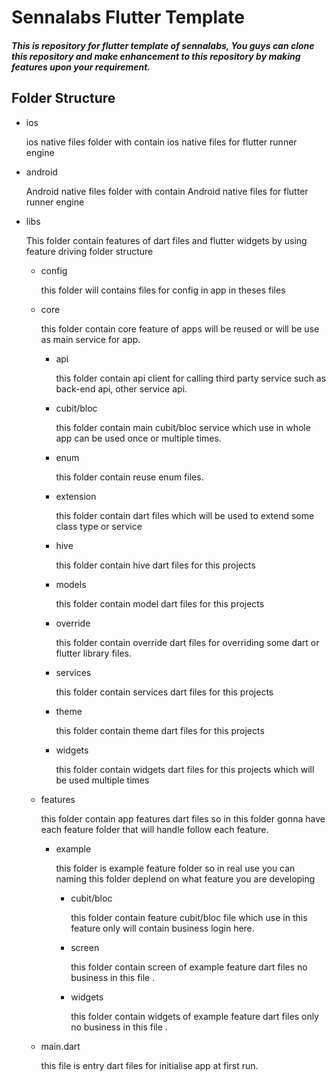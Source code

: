 # Sennalabs Flutter Template
##### This is repository for flutter template of sennalabs, You guys can clone this repository and make enhancement to this repository by making features upon your requirement.
## Folder Structure
- ios

  ios native files folder with contain ios native files for flutter runner engine

- android
  
  Android native files folder with contain Android native files for flutter runner engine

- libs
  
  This folder contain features of dart files and flutter widgets by using feature driving folder structure
    - config
      
      this folder will contains files for config in app in theses files
    - core
      
      this folder contain core feature of apps will be reused or will be use as main service for app.
        - api
          
          this folder contain api client for calling third party service such as back-end api, other service api.
        - cubit/bloc
          
          this folder contain main cubit/bloc service which use in whole app can be used once or multiple times.
        - enum
          
          this folder contain reuse enum files.
        - extension
          
          this folder contain dart files which will be used to extend some class type or service
        - hive
          
          this folder contain hive dart files for this projects
        - models
      
          this folder contain model dart files for this projects
        - override
      
          this folder contain override dart files for overriding some dart or flutter library files.
        - services
      
          this folder contain services dart files for this projects
        - theme
      
          this folder contain theme dart files for this projects
        - widgets
      
          this folder contain widgets dart files for this projects which will be used multiple times
  
    - features
      
      this folder contain app features dart files so in this folder gonna have each feature folder that will handle follow each feature.
        - example
          
          this folder is example feature folder so in real use you can naming this folder deplend on what feature you are developing
            - cubit/bloc
              
              this folder contain feature cubit/bloc file which use in this feature only will contain business login here.
            - screen
              
              this folder contain screen of example feature dart files no business in this file .
            - widgets
              
              this folder contain widgets of example feature dart files only no business in this file .
    - main.dart
      
      this file is entry dart files for initialise app at first run.
